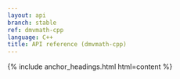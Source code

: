 ```yaml
---
layout: api
branch: stable
ref: dmvmath-cpp
language: C++
title: API reference (dmvmath-cpp)
---
```

{% include anchor_headings.html html=content %}